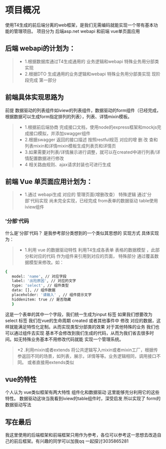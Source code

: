 # 项目概况
使用T4生成的前后端分离的web框架，是我们无需编码就能实现一个带有基本功能的管理项目。
项目分为 后端asp.net webapi 和前端 vue单页面应用
## 后端 webapi的计划为：
  > * 1.根据数据库通过T4生成通用的 业务逻辑和webapi 特殊业务用分部类实现
  > * 2.根据DTO 生成通用的业务逻辑和webapi 特殊业务用分部类实现
  现阶段完成 第一部分
 ## 前端具体实现思路为
 前提 数据驱动的列表组件如iview的列表组件，数据驱动的form组件（已经完成，根据数据可以生成form指定排列的列表），列表、详情mixin模板。
 > * 1.根据前后端协商 完成接口文档，使用node的express框架和mockjs完成接口模拟，并添加swagger组件
 > * 2.根据swagger 返回的接口描述 按照restful规范 对应的增 删 改 查和列表mixin和详情mixin模板生成列表页和详情页
 > * 3.如果需要对列表/详情展示进行调整，就可以在created中进行列表/详情配置数据进行修改
 > * 4 相关路由规则、ajax请求封装也可进行生成
## 前端 Vue 单页面应用计划为：
   > * 1.通过 webapi生成 对应的 管理页面(增删改查） 特殊逻辑 通过'分部'代码实现
尚未完全实现，已经完成 from表单的数据驱动 table使用iview组件
   ### '分部'代码
   什么是'分部'代码？ 是我参考部分类想到的一个类似其思想的 实现方式
   具体实现为：
   > * 1.利用 vue 的数据驱动特性 利用T4生成各表单 表格的数据模型 ，此部分和对应的代码 作为组件来引用到对应的页面，
   特殊部分 通过覆盖数据模型来修改。如：
   ``` bash
   {
      model: 'name', // 对应字段
      label: '出险原因', // 对应的文字
      type: 'select', // 组件类型
      data: [], // 组件数据
      placeholder: '请输入' , // 组件提示文字
      hiddenitem: true // 是否隐藏
      }
 ```   
这是一个表单的其中一个字段，我们统一生成为input 标签 如果我们想要改为 select 标签 我们在vue的生命周期 created 或者其他事件中
修改 对应的数据，这样就能满足特性化定制。从而实现类型分部类的效果
对于其他特殊的业务 我们也可以通过组件去实现 基本不会修改到我们生成的代码，从而为我们省去很多时间。如无特殊业务基本不用修改代码就能
实现一个管理系统。
> *2 .利用mixin或者extends 将公共逻辑写入mixin或者mixin工厂，根据传参返回不同的场景，如列表，展示，详情等等。业务逻辑相同，调用接口不同。 
或者直接用extends类似
## vue的特性
个人认为 vue类似框架有两大特性 组件化和数据驱动 这里能够充分利用它的这些特性。
数据驱动这块当我看到iview的table组件时，深受启发 所以实现了 form的数据驱动写法
## 写在最后
我这里使用的后端框架和前端框架只用作为参考，各位可以参考这一思想去改造自己的前后框架。有兴趣的同学可以加我qq 一起探讨3035865281 
